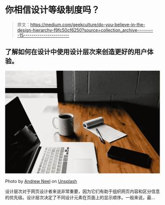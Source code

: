 # 你相信设计等级制度吗？

> 原文：<https://medium.com/geekculture/do-you-believe-in-the-design-hierarchy-f9fc50cf6250?source=collection_archive---------15----------------------->

## 了解如何在设计中使用设计层次来创造更好的用户体验。

![](img/822fa739f52804413e0b45f80c20dc9b.png)

Photo by [Andrew Neel](https://unsplash.com/@andrewtneel?utm_source=medium&utm_medium=referral) on [Unsplash](https://unsplash.com?utm_source=medium&utm_medium=referral)

设计层次对于网页设计者来说非常重要，因为它们有助于组织网页内容和区分信息的优先级。设计层次决定了不同设计元素在页面上的显示顺序。一般来说，最…